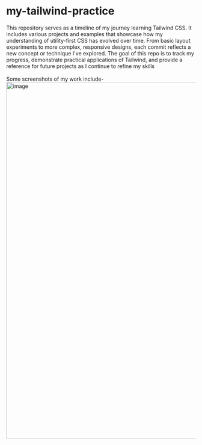 # my-tailwind-practice
This repository serves as a timeline of my journey learning Tailwind CSS. It includes various projects and examples that showcase how my understanding of utility-first CSS has evolved over time. From basic layout experiments to more complex, responsive designs, each commit reflects a new concept or technique I've explored. The goal of this repo is to track my progress, demonstrate practical applications of Tailwind, and provide a reference for future projects as I continue to refine my skills
<br>
<br> 
Some screenshots of my work include-
<img width="947" alt="image" src="https://github.com/user-attachments/assets/3a3e3e60-9b24-457d-9bbe-ab32313d6c5e">
